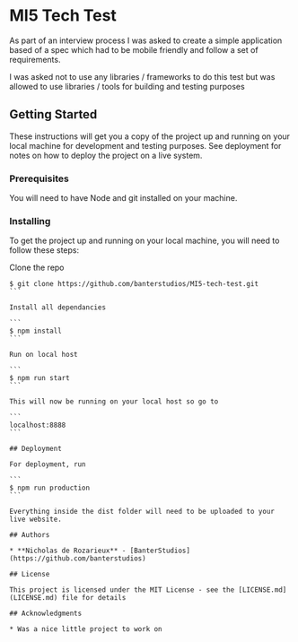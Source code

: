 # MI5 Tech Test

As part of an interview process I was asked to create a simple application based of a spec which had to be mobile friendly and follow a set of requirements.

I was asked not to use any libraries / frameworks to do this test but was allowed to use libraries / tools for building and testing purposes

## Getting Started

These instructions will get you a copy of the project up and running on your local machine for development and testing purposes. See deployment for notes on how to deploy the project on a live system.

### Prerequisites

You will need to have Node and git installed on your machine.

### Installing

To get the project up and running on your local machine, you will need to follow these steps:

Clone the repo

````
$ git clone https://github.com/banterstudios/MI5-tech-test.git
```

Install all dependancies

```
$ npm install
```

Run on local host

```
$ npm run start
```

This will now be running on your local host so go to 

```
localhost:8888
```

## Deployment

For deployment, run

```
$ npm run production
```

Everything inside the dist folder will need to be uploaded to your live website.

## Authors

* **Nicholas de Rozarieux** - [BanterStudios](https://github.com/banterstudios)

## License

This project is licensed under the MIT License - see the [LICENSE.md](LICENSE.md) file for details

## Acknowledgments

* Was a nice little project to work on
